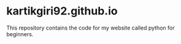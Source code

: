 # kartikgiri92.github.io
This repository contains the code for my website called python for beginners.
